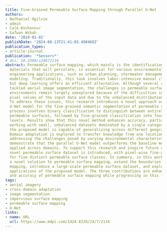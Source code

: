 ```yaml
---
title: Fine-Grained Permeable Surface Mapping through Parallel U-Net
authors:
- Nathaniel Ogilvie
- admin
- Cale Kochenour
- Safwan Wshah
date: '2024-01-01'
publishDate: '2024-08-13T21:41:03.498468Z'
publication_types:
- article-journal
publication: '*Sensors*'
# doi: 10.3390/s24072134
abstract: Permeable surface mapping, which mainly is the identification of surface
  materials that will percolate, is essential for various environmental and civil
  engineering applications, such as urban planning, stormwater management, and groundwater
  modeling. Traditionally, this task involves labor-intensive manual classification,
  but deep learning offers an efficient alternative. Although several studies have
  tackled aerial image segmentation, the challenges in permeable surface mapping arid
  environments remain largely unexplored because of the difficulties in distinguishing
  pixel values of the input data and due to the unbalanced distribution of its classes.
  To address these issues, this research introduces a novel approach using a parallel
  U-Net model for the fine-grained semantic segmentation of permeable surfaces. The
  process involves binary classification to distinguish between entirely and partially
  permeable surfaces, followed by fine-grained classification into four distinct permeability
  levels. Results show that this novel method enhances accuracy, particularly when
  working with small, unbalanced datasets dominated by a single category. Furthermore,
  the proposed model is capable of generalizing across different geographical domains.
  Domain adaptation is explored to transfer knowledge from one location to another,
  addressing the challenges posed by varying environmental characteristics. Experiments
  demonstrate that the parallel U-Net model outperforms the baseline methods when
  applied across domains. To support this research and inspire future research, a
  novel permeable surface dataset is introduced, with pixel-wise fine-grained labeling
  for five distinct permeable surface classes. In summary, in this work, we offer
  a novel solution to permeable surface mapping, extend the boundaries of arid environment
  mapping, introduce a large-scale permeable surface dataset, and explore cross-area
  applications of the proposed model. The three contributions are enhancing the efficiency
  and accuracy of permeable surface mapping while progressing in this field.
tags:
- aerial imagery
- cross-domain adaptation
- image segmentation
- impervious surface mapping
- permeable surface mapping
- U-Net
links:
- name: URL
  url: https://www.mdpi.com/1424-8220/24/7/2134
---
```

